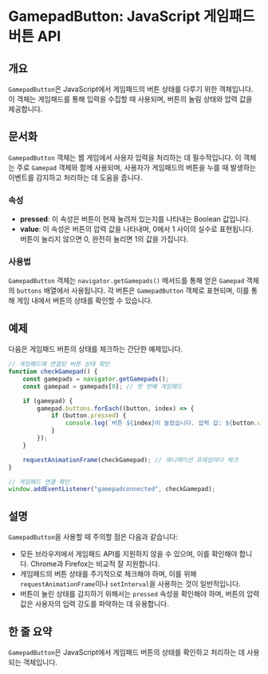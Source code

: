 <!--
Meta Description: # GamepadButton: JavaScript 게임패드 버튼 API ## 개요 `GamepadButton`은 JavaScript에서 게임패드의 버튼 상태를 다루기 위한 객체입니다. 이 객체는 게임패드를 통해 입력을 수집할 때 사용되며, 버튼의 눌림 상태와 압력 값을...
Meta Keywords: gamepadbutton, 게임패드, 상태를, 버튼의, gamepad
-->

# GamepadButton: JavaScript 게임패드 버튼 API

## 개요
`GamepadButton`은 JavaScript에서 게임패드의 버튼 상태를 다루기 위한 객체입니다. 이 객체는 게임패드를 통해 입력을 수집할 때 사용되며, 버튼의 눌림 상태와 압력 값을 제공합니다.

## 문서화
`GamepadButton` 객체는 웹 게임에서 사용자 입력을 처리하는 데 필수적입니다. 이 객체는 주로 `Gamepad` 객체와 함께 사용되며, 사용자가 게임패드의 버튼을 누를 때 발생하는 이벤트를 감지하고 처리하는 데 도움을 줍니다.

### 속성
- **pressed**: 이 속성은 버튼이 현재 눌려져 있는지를 나타내는 Boolean 값입니다.
- **value**: 이 속성은 버튼의 압력 값을 나타내며, 0에서 1 사이의 실수로 표현됩니다. 버튼이 눌리지 않으면 0, 완전히 눌리면 1의 값을 가집니다.

### 사용법
`GamepadButton` 객체는 `navigator.getGamepads()` 메서드를 통해 얻은 `Gamepad` 객체의 `buttons` 배열에서 사용됩니다. 각 버튼은 `GamepadButton` 객체로 표현되며, 이를 통해 게임 내에서 버튼의 상태를 확인할 수 있습니다.

## 예제
다음은 게임패드 버튼의 상태를 체크하는 간단한 예제입니다.

```javascript
// 게임패드에 연결된 버튼 상태 확인
function checkGamepad() {
    const gamepads = navigator.getGamepads();
    const gamepad = gamepads[0]; // 첫 번째 게임패드

    if (gamepad) {
        gamepad.buttons.forEach((button, index) => {
            if (button.pressed) {
                console.log(`버튼 ${index}이 눌렸습니다. 압력 값: ${button.value}`);
            }
        });
    }

    requestAnimationFrame(checkGamepad); // 애니메이션 프레임마다 체크
}

// 게임패드 연결 확인
window.addEventListener("gamepadconnected", checkGamepad);
```

## 설명
`GamepadButton`을 사용할 때 주의할 점은 다음과 같습니다:
- 모든 브라우저에서 게임패드 API를 지원하지 않을 수 있으며, 이를 확인해야 합니다. Chrome과 Firefox는 비교적 잘 지원합니다.
- 게임패드의 버튼 상태를 주기적으로 체크해야 하며, 이를 위해 `requestAnimationFrame`이나 `setInterval`을 사용하는 것이 일반적입니다.
- 버튼이 눌린 상태를 감지하기 위해서는 `pressed` 속성을 확인해야 하며, 버튼의 압력 값은 사용자의 입력 강도를 파악하는 데 유용합니다.

## 한 줄 요약
`GamepadButton`은 JavaScript에서 게임패드 버튼의 상태를 확인하고 처리하는 데 사용되는 객체입니다.